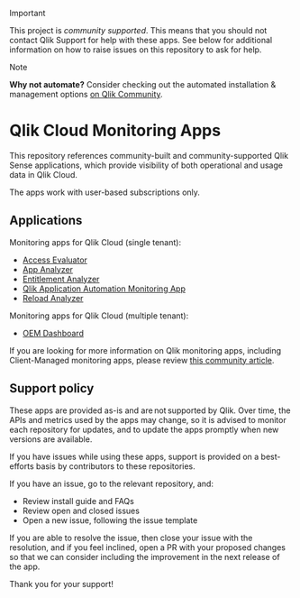 > [!IMPORTANT]
> This project is _community supported_. This means that you should not contact
> Qlik Support for help with these apps. See below for additional information
> on how to raise issues on this repository to ask for help.

> [!NOTE]
> **Why not automate?** Consider checking out the automated installation & management options
> [on Qlik Community](https://community.qlik.com/t5/Official-Support-Articles/Qlik-Cloud-Monitoring-Apps-Workflow-Guide/ta-p/2134140).

# Qlik Cloud Monitoring Apps

This repository references community-built and community-supported Qlik Sense
applications, which provide visibility of both operational and usage data in Qlik Cloud.

The apps work with user-based subscriptions only.

## Applications

Monitoring apps for Qlik Cloud (single tenant):

* [Access Evaluator](https://github.com/qlik-oss/qlik-cloud-access-evaluator)
* [App Analyzer](https://github.com/qlik-oss/qlik-cloud-app-analyzer)
* [Entitlement Analyzer](https://github.com/qlik-oss/qlik-cloud-entitlement-analyzer)
* [Qlik Application Automation Monitoring App](https://community.qlik.com/t5/Official-Support-Articles/How-to-automation-monitoring-app-for-tenant-admins-with-Qlik/ta-p/2025392)
* [Reload Analyzer](https://github.com/qlik-oss/qlik-cloud-reload-analyzer)

Monitoring apps for Qlik Cloud (multiple tenant):

* [OEM Dashboard](https://github.com/qlik-oss/qlik-cloud-oem-dashboard)

If you are looking for more information on Qlik monitoring apps, including Client-Managed monitoring apps,
please review [this community article](https://community.qlik.com/t5/Official-Support-Articles/The-Qlik-Sense-Monitoring-Applications-for-Cloud-and-On-Premise/ta-p/1822454).

## Support policy

These apps are provided as-is and are not supported by Qlik. Over time, the APIs and
metrics used by the apps may change, so it is advised to monitor each repository
for updates, and to update the apps promptly when new versions are available.

If you have issues while using these apps, support is provided on a best-efforts
basis by contributors to these repositories.

If you have an issue, go to the relevant repository, and:

* Review install guide and FAQs
* Review open and closed issues
* Open a new issue, following the issue template

If you are able to resolve the issue, then close your issue with the resolution,
and if you feel inclined, open a PR with your proposed changes so that we can
consider including the improvement in the next release of the app.

Thank you for your support!
